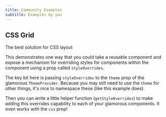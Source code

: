 ```yaml
---
title: Community Examples
subtitle: Examples by you
---
```


## CSS Grid

The best solution for CSS layout

This demonstrates one way that you could take a reusable component and expose
a mechanism for overriding styles for components within the component using
a prop called `styleOverrides`.

The key bit here is passing `styleOverrides` to the `theme` prop of the
glamorous `ThemeProvider`. Because you may still need to use the `theme`
for other things, it's nice to namespace these (like this example does).

Then you can write a little helper function (`getStyleOverrides`) to make
adding this overrides capability to each of your glamorous components.
It even works with the `css` prop!
